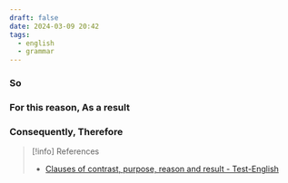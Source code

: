 ```yaml
---
draft: false
date: 2024-03-09 20:42
tags:
  - english
  - grammar
---
```


### So


### For this reason, As a result


### Consequently, Therefore





> [!info] References
> - [Clauses of contrast, purpose, reason and result - Test-English](https://test-english.com/grammar-points/b2/clauses-contrast-purpose-reason-result/)

